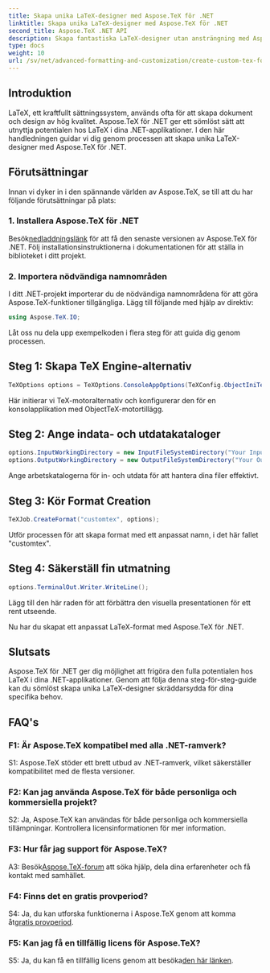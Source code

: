 ```yaml
---
title: Skapa unika LaTeX-designer med Aspose.TeX för .NET
linktitle: Skapa unika LaTeX-designer med Aspose.TeX för .NET
second_title: Aspose.TeX .NET API
description: Skapa fantastiska LaTeX-designer utan ansträngning med Aspose.TeX för .NET. Ladda ner nu för en sömlös integration i dina .NET-projekt.
type: docs
weight: 10
url: /sv/net/advanced-formatting-and-customization/create-custom-tex-formats/
---
```

## Introduktion

LaTeX, ett kraftfullt sättningssystem, används ofta för att skapa dokument och design av hög kvalitet. Aspose.TeX för .NET ger ett sömlöst sätt att utnyttja potentialen hos LaTeX i dina .NET-applikationer. I den här handledningen guidar vi dig genom processen att skapa unika LaTeX-designer med Aspose.TeX för .NET.

## Förutsättningar

Innan vi dyker in i den spännande världen av Aspose.TeX, se till att du har följande förutsättningar på plats:

### 1. Installera Aspose.TeX för .NET

 Besök[nedladdningslänk](https://releases.aspose.com/tex/net/) för att få den senaste versionen av Aspose.TeX för .NET. Följ installationsinstruktionerna i dokumentationen för att ställa in biblioteket i ditt projekt.

### 2. Importera nödvändiga namnområden

I ditt .NET-projekt importerar du de nödvändiga namnområdena för att göra Aspose.TeX-funktioner tillgängliga. Lägg till följande med hjälp av direktiv:

```csharp
using Aspose.TeX.IO;
```

Låt oss nu dela upp exempelkoden i flera steg för att guida dig genom processen.

## Steg 1: Skapa TeX Engine-alternativ

```csharp
TeXOptions options = TeXOptions.ConsoleAppOptions(TeXConfig.ObjectIniTeX);
```

Här initierar vi TeX-motoralternativ och konfigurerar den för en konsolapplikation med ObjectTeX-motortillägg.

## Steg 2: Ange indata- och utdatakataloger

```csharp
options.InputWorkingDirectory = new InputFileSystemDirectory("Your Input Directory");
options.OutputWorkingDirectory = new OutputFileSystemDirectory("Your Output Directory");
```

Ange arbetskatalogerna för in- och utdata för att hantera dina filer effektivt.

## Steg 3: Kör Format Creation

```csharp
TeXJob.CreateFormat("customtex", options);
```

Utför processen för att skapa format med ett anpassat namn, i det här fallet "customtex".

## Steg 4: Säkerställ fin utmatning

```csharp
options.TerminalOut.Writer.WriteLine();
```

Lägg till den här raden för att förbättra den visuella presentationen för ett rent utseende.

Nu har du skapat ett anpassat LaTeX-format med Aspose.TeX för .NET.

## Slutsats

Aspose.TeX för .NET ger dig möjlighet att frigöra den fulla potentialen hos LaTeX i dina .NET-applikationer. Genom att följa denna steg-för-steg-guide kan du sömlöst skapa unika LaTeX-designer skräddarsydda för dina specifika behov.

## FAQ's

### F1: Är Aspose.TeX kompatibel med alla .NET-ramverk?

S1: Aspose.TeX stöder ett brett utbud av .NET-ramverk, vilket säkerställer kompatibilitet med de flesta versioner.

### F2: Kan jag använda Aspose.TeX för både personliga och kommersiella projekt?

S2: Ja, Aspose.TeX kan användas för både personliga och kommersiella tillämpningar. Kontrollera licensinformationen för mer information.

### F3: Hur får jag support för Aspose.TeX?

 A3: Besök[Aspose.TeX-forum](https://forum.aspose.com/c/tex/47) att söka hjälp, dela dina erfarenheter och få kontakt med samhället.

### F4: Finns det en gratis provperiod?

 S4: Ja, du kan utforska funktionerna i Aspose.TeX genom att komma åt[gratis provperiod](https://releases.aspose.com/).

### F5: Kan jag få en tillfällig licens för Aspose.TeX?

 S5: Ja, du kan få en tillfällig licens genom att besöka[den här länken](https://purchase.aspose.com/temporary-license/).
